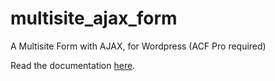 # multisite_ajax_form
A Multisite Form with AJAX, for Wordpress (ACF Pro required)

Read the documentation [here](https://ulrich.digital/acf-formular-per-ajax-verarbeiten/).
